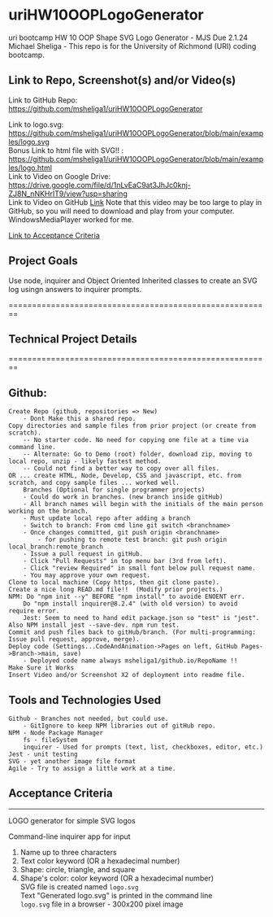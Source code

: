 # uriHW10OOPLogoGenerator
uri bootcamp HW 10 OOP Shape SVG Logo Generator - MJS Due 2.1.24
Michael Sheliga - This repo is for the University of Richmond (URI) coding bootcamp.   

## Link to Repo, Screenshot(s) and/or Video(s)
Link to GitHub Repo: https://github.com/msheliga1/uriHW10OOPLogoGenerator    
<!---  Link to deployed github.io site. https://msheliga1.github.io/uriHW9NodeReadmeGen --->  
Link to logo.svg: https://github.com/msheliga1/uriHW10OOPLogoGenerator/blob/main/examples/logo.svg    
Bonus Link to html file with SVG!! : https://github.com/msheliga1/uriHW10OOPLogoGenerator/blob/main/examples/logo.html     
Link to Video on Google Drive: https://drive.google.com/file/d/1nLvEaC9at3JhJc0knj-ZJ8N_nNKHrIT9/view?usp=sharing  
Link to Video on GitHub [Link](./examples/hw10LogoGenSheliga.webm)   Note that this video may be too large to play in GitHub, so you will need to download and play from your computer. WindowsMediaPlayer worked for me.   

[Link to Acceptance Criteria ](#acceptance-criteria)   

## Project Goals     
Use node, inquirer and Object Oriented Inherited classes  to create an SVG log usingn answers to inquirer prompts.  

========================================================   
## Technical Project Details    
========================================================    
## Github:   
    Create Repo (github, repositories => New)   
        - Dont Make this a shared repo.  
    Copy directories and sample files from prior project (or create from scratch).  
        -- No starter code. No need for copying one file at a time via command line.  
        -- Alternate: Go to Demo (root) folder, download zip, moving to local repo, unzip - likely fastest method.     
        -- Could not find a better way to copy over all files.    
    OR ... create HTML, Node, Develop, CSS and javascript, etc. from scratch, and copy sample files ... worked well.
        Branches (Optional for single programmer projects)  
        - Could do work in branches. (new branch inside gitHub)    
        - All branch names will begin with the initials of the main person working on the branch.  
        - Must update local repo after adding a branch  
        - Switch to branch: From cmd line git switch <branchname>   
        - Once changes committed, git push origin <branchname>  
            - for pushing to remote test branch: git push origin local_branch:remote_branch  
        - Issue a pull request in gitHub.  
        - Click "Pull Requests" in top menu bar (3rd from left).  
        - Click "review Required" in small font below pull request name.  
        - You may approve your own request.  
    Clone to local machine (Copy https, then git clone paste).    
    Create a nice long READ.md file!!  (Modify prior projects.)   
    NPM: Do "npm init --y" BEFORE "npm install" to avoide ENOENT err.
        Do "npm install inquirer@8.2.4" (with old version) to avoid require error.
        Jest: Seem to need to hand edit package.json so "test" is "jest".  Also NPM install jest --save-dev. npm run test.
    Commit and push files back to gitHub/branch. (For multi-programming: Issue pull request, approve, merge).  
    Deploy code (Settings...CodeAndAnimation->Pages on left, GitHub Pages->Branch->main, save)  
        - Deployed code name always msheliga1/github.io/RepoName !!  
    Make Sure it Works   
    Insert Video and/or Screenshot X2 of deployment into readme file. 
  
## Tools and Technologies Used   
    Github - Branches not needed, but could use.  
        - GitIgnore to keep NPM libraries out of gitHub repo.  
    NPM - Node Package Manager  
        fs - fileSystem    
        inquirer - Used for prompts (text, list, checkboxes, editor, etc.)   
    Jest - unit testing  
    SVG - yet another image file format  
    Agile - Try to assign a little work at a time.   

## Acceptance Criteria   
-----------------------   
LOGO generator for simple SVG logos  
  
Command-line inquirer app for input  
1. Name up to three characters  
2. Text color keyword (OR a hexadecimal number)  
3. Shape: circle, triangle, and square  
4. Shape's color: color keyword (OR a hexadecimal number)  
SVG file is created named `logo.svg`  
Text "Generated logo.svg" is printed in the command line  
`logo.svg` file in a browser - 300x200 pixel image  
